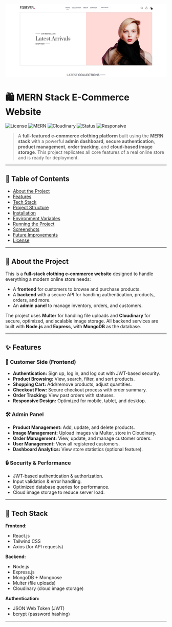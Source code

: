 ![Alt text](/front-end/src/assets/ssm121.jpg)
# 🛍️ MERN Stack E-Commerce Website

![License](https://img.shields.io/badge/license-MIT-blue.svg)
![MERN](https://img.shields.io/badge/MERN-Stack-green.svg)
![Cloudinary](https://img.shields.io/badge/Cloudinary-Image%20Storage-blue.svg)
![Status](https://img.shields.io/badge/Status-Development-blue)
![Responsive](https://img.shields.io/badge/Responsive-Design-brightgreen.svg)

> A **full-featured e-commerce clothing platform** built using the **MERN stack** with a powerful **admin dashboard**, **secure authentication**, **product management**, **order tracking**, and **cloud-based image storage**.
> This project replicates all core features of a real online store and is ready for deployment.

---

## 📖 Table of Contents

* [About the Project](#-about-the-project)
* [Features](#-features)
* [Tech Stack](#-tech-stack)
* [Project Structure](#-project-structure)
* [Installation](#-installation)
* [Environment Variables](#-environment-variables)
* [Running the Project](#-running-the-project)
* [Screenshots](#-screenshots)
* [Future Improvements](#-future-improvements)
* [License](#-license)

---

## 📌 About the Project

This is a **full-stack clothing e-commerce website** designed to handle everything a modern online store needs:

* A **frontend** for customers to browse and purchase products.
* A **backend** with a secure API for handling authentication, products, orders, and more.
* An **admin panel** to manage inventory, orders, and customers.

The project uses **Multer** for handling file uploads and **Cloudinary** for secure, optimized, and scalable image storage. All backend services are built with **Node.js** and **Express**, with **MongoDB** as the database.

---

## ✨ Features

### 🛒 Customer Side (Frontend)

* **Authentication:** Sign up, log in, and log out with JWT-based security.
* **Product Browsing:** View, search, filter, and sort products.
* **Shopping Cart:** Add/remove products, adjust quantities.
* **Checkout Flow:** Secure checkout process with order summary.
* **Order Tracking:** View past orders with statuses.
* **Responsive Design:** Optimized for mobile, tablet, and desktop.

### 🛠 Admin Panel

* **Product Management:** Add, update, and delete products.
* **Image Management:** Upload images via Multer, store in Cloudinary.
* **Order Management:** View, update, and manage customer orders.
* **User Management:** View all registered customers.
* **Dashboard Analytics:** View store statistics (optional feature).

### 🔒 Security & Performance

* JWT-based authentication & authorization.
* Input validation & error handling.
* Optimized database queries for performance.
* Cloud image storage to reduce server load.

---

## 🧰 Tech Stack

**Frontend:**
* React.js
* Tailwind CSS 
* Axios (for API requests)

**Backend:**
* Node.js
* Express.js
* MongoDB + Mongoose
* Multer (file uploads)
* Cloudinary (cloud image storage)

**Authentication:**
* JSON Web Token (JWT)
* bcrypt (password hashing)

---


